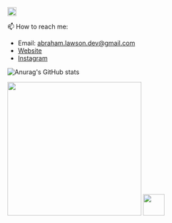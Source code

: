 [<img alt="github" src="https://img.shields.io/badge/github-lawsonng-8da0cb?style=for-the-badge&labelColor=555555&logo=github" height="20">](https://github.com/lawson-ng)

📫 How to reach me: 
- Email: abraham.lawson.dev@gmail.com
- [Website](https://lawson-ng.com)
- [Instagram](https://www.instagram.com/lawson_nguyen/)




![Anurag's GitHub stats](https://github-readme-stats.vercel.app/api?username=newit-trungnt&show_icons=true&theme=radical)

<img src="https://api.daily.dev/devcards/f2138b5fe4484781b1d7e65b9432d128.png?r=x5n" width="300" >

<a href="https://dev.to/abrahamlawson">
<img src="https://d2fltix0v2e0sb.cloudfront.net/dev-badge.svg" width="48">
</a>

